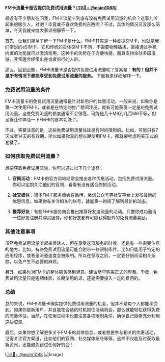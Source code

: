 **FM卡流量卡是否提供免费试用流量？[[TG💪+ @esim1088](https://t.me/s/esim1088)]**

最近有不少朋友在问我，FM卡流量卡到底有没有免费试用流量的机会？这事儿听起来很吸引人，对吧？毕竟谁不喜欢免费的东西呢？不过，具体的情况可没那么简单，今天我就来给大家详细解答一下。

首先，让我们简单了解一下FM卡是什么。FM卡其实是一种虚拟SIM卡，也就是我们常说的eSIM卡。它和传统的实体SIM卡不同，不需要物理插拔，直接通过手机内置的功能就可以激活使用。这种卡的优势在于方便快捷，而且支持全球多国漫游，非常适合经常出差或者旅行的人群。

那么，回到正题，FM卡流量卡是否提供免费试用流量呢？答案是：**有的！但并不是所有情况下都能享受到免费试用流量的服务。** 下面我来详细解释一下。

### 免费试用流量的条件

FM卡流量卡的免费试用流量通常是针对新用户的优惠活动。一般来说，如果你是第一次使用FM卡，或者是在特定的推广期间注册，就有可能获得一定量的免费试用流量。这些免费流量的额度通常不会很高，可能是几十MB到几百MB不等，但足够让你体验一下FM卡的基本功能了。

不过，需要注意的是，这些免费试用流量往往是有时间限制的。比如，可能只有7天或者14天的有效期。所以如果你真的想长期使用FM卡，那就要考虑购买正式的套餐了。

### 如何获取免费试用流量？

想要获取免费试用流量，你可以通过以下几个途径：

1. **官网活动**：FM卡的官方网站经常会推出各种优惠活动，包括免费试用流量。你可以定期关注他们的官网，看看有没有适合你的活动。

2. **社交媒体**：很多FM卡服务商会在微博、微信公众号等社交平台上发布最新的优惠信息。如果你有关注相关的账号，就能第一时间了解到最新的动态。

3. **推荐好友**：有些FM卡服务商会推出推荐好友送流量的活动。只要你成功邀请一位好友注册并购买服务，你和好友都有可能获得额外的免费流量奖励。

### 其他注意事项

虽然免费试用流量听起来很诱人，但在享受这项服务的时候，还是有一些需要注意的地方。比如，有些免费试用流量可能会附带一些限制条件，比如只能用于特定的应用程序，或者是流量速度会被限制。所以在领取之前，一定要仔细阅读相关条款，以免产生不必要的麻烦。

另外，如果你对FM卡的整体服务感到满意，建议尽早购买正式的套餐。毕竟，免费试用流量只是短期体验，长期使用的话，还是需要投入一定的费用的。

### 总结

总的来说，FM卡流量卡确实提供免费试用流量的机会，但并不是每个人都能享受到。如果你是新用户，并且能在合适的时机抓住活动机会，那么就能轻松获得免费的流量体验。当然，在使用过程中也要注意各项限制条件，确保自己能够充分利用这些资源。

最后，如果你想了解更多关于FM卡的具体信息，或者想要参与相关的优惠活动，记得关注官方渠道，比如他们的官网、社交媒体账号等等。这样不仅能及时获取最新资讯，还能避免错过任何好机会！

[[TG💪+ @esim1088](https://t.me/s/esim1088) ![Image](https://i.postimg.cc/4NQfJmqS/Snipaste-2025-05-13-00-14-12.png)]